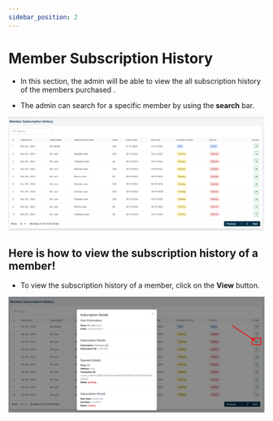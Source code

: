 ```yaml
---
sidebar_position: 2
---
```


# Member Subscription History

- In this section, the admin will be able to view the all subscription history of the members purchased .

- The admin can search for a specific member by using the **search** bar.

![price](./img/pp3.png)

## Here is how to view the subscription history of a member!

- To view the subscription history of a member, click on the **View** button.

![price](./img/pp4.png)